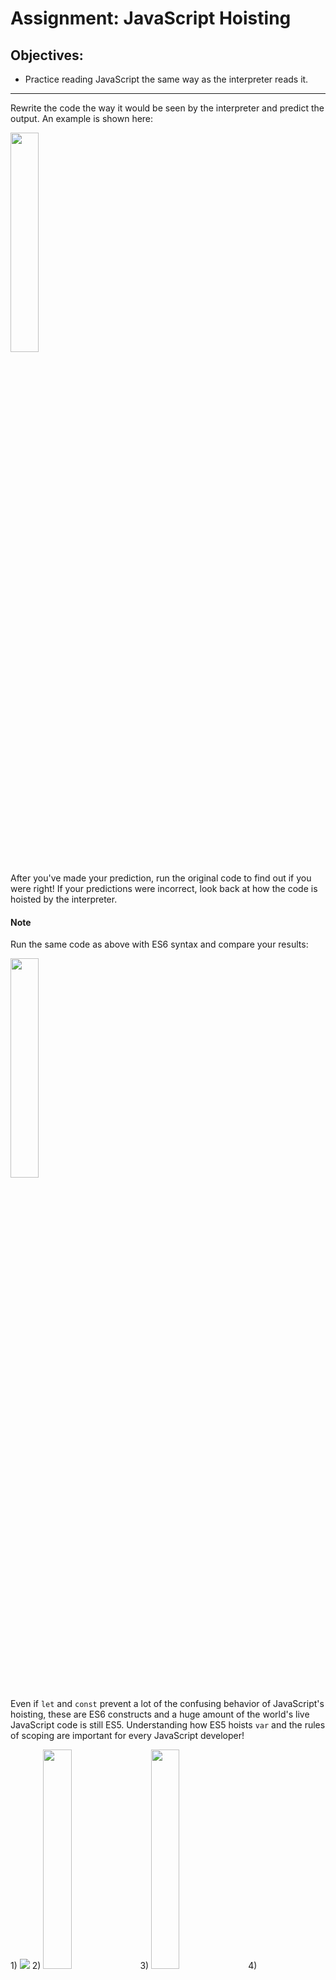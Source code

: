 <h1>Assignment: JavaScript Hoisting</h1>

<h2>Objectives:</h2>
<ul>
  <li>Practice reading JavaScript the same way as the interpreter reads it.</li>
</ul>

<hr>

<p>Rewrite the code the way it would be seen by the interpreter and predict the output. An example is shown here:</p>
<img src="https://github.com/alirabah93/Coding-Dojo/blob/master/MERN/javaScript/fundamentals/readMeFiles/example1.jpg" style="width: 30%" />
<p>After you've made your prediction, run the original code to find out if you were right! If your predictions were incorrect, look back at how the code is hoisted by the interpreter.</p>
<h4><strong>Note</strong></h4>
<p>Run the same code as above with ES6 syntax and compare your results:</p>
<img src="https://github.com/alirabah93/Coding-Dojo/blob/master/MERN/javaScript/fundamentals/readMeFiles/example2.jpg" style="width: 30%" />
<p>Even if <code>let</code> and <code>const</code> prevent a lot of the confusing behavior of JavaScript's hoisting, these are ES6 constructs and a huge amount of 
  the world's live JavaScript code is still ES5. Understanding how ES5 hoists <code>var</code> and the rules of scoping are important for every JavaScript developer!</p>
1)
<img src="https://github.com/alirabah93/Coding-Dojo/blob/master/MERN/javaScript/fundamentals/readMeFiles/code1.jpg"/>
2)
<img src="https://github.com/alirabah93/Coding-Dojo/blob/master/MERN/javaScript/fundamentals/readMeFiles/code2.jpg.jpg" style="width: 30%" />
3)
<img src="https://github.com/alirabah93/Coding-Dojo/blob/master/MERN/javaScript/fundamentals/readMeFiles/code3.jpg.jpg" style="width: 30%" />
4)
<img src="https://github.com/alirabah93/Coding-Dojo/blob/master/MERN/javaScript/fundamentals/readMeFiles/code4.jpg.jpg" style="width: 30%" />
5)
<img src="https://github.com/alirabah93/Coding-Dojo/blob/master/MERN/javaScript/fundamentals/readMeFiles/code5.jpg.jpg" style="width: 30%" />
6)
<img src="https://github.com/alirabah93/Coding-Dojo/blob/master/MERN/javaScript/fundamentals/readMeFiles/code6.jpg.jpg" style="width: 30%" />
7)
<img src="https://github.com/alirabah93/Coding-Dojo/blob/master/MERN/javaScript/fundamentals/readMeFiles/code7.jpg.jpg" style="width: 30%" />
8) Bonus ES6: const
<img src="https://github.com/alirabah93/Coding-Dojo/blob/master/MERN/javaScript/fundamentals/readMeFiles/code8.jpg.jpg" style="width: 30%" />

<hr>

<h4>To Do List</h4>
<p>Rewrite the given code as it is seen by the interpreter</p>
<p>Predict the outputs</p>
<p>Run the original code and compare the outputs to your predictions</p>
